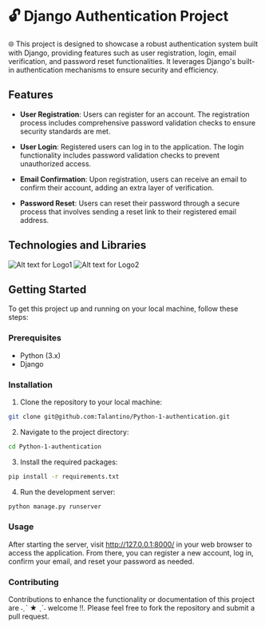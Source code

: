 # 🔓 Django Authentication Project 

🌐 This project is designed to showcase a robust authentication system built with Django, providing features such as user registration, login, email verification, and password reset functionalities. It leverages Django's built-in authentication mechanisms to ensure security and efficiency.

## Features

- **User Registration**: Users can register for an account. The registration process includes comprehensive password validation checks to ensure security standards are met.

- **User Login**: Registered users can log in to the application. The login functionality includes password validation checks to prevent unauthorized access.

- **Email Confirmation**: Upon registration, users can receive an email to confirm their account, adding an extra layer of verification.

- **Password Reset**: Users can reset their password through a secure process that involves sending a reset link to their registered email address.

## Technologies and Libraries
![Alt text for Logo1](https://img.shields.io/badge/Python-FFD43B?style=for-the-badge&logo=python&logoColor=blue)
![Alt text for Logo2](https://img.shields.io/badge/Django-092E20?style=for-the-badge&logo=django&logoColor=green)
## Getting Started

To get this project up and running on your local machine, follow these steps:

### Prerequisites

- Python (3.x)
- Django

### Installation

1. Clone the repository to your local machine:
```bash
git clone git@github.com:Talantino/Python-1-authentication.git
```
2. Navigate to the project directory:
```bash
cd Python-1-authentication
```
3. Install the required packages:
```bash
pip install -r requirements.txt
```
4. Run the development server:
```bash
python manage.py runserver
```
### Usage
After starting the server, visit http://127.0.0.1:8000/ in your web browser to access the application.
From there, you can register a new account, log in, confirm your email, and reset your password as needed.

### Contributing
Contributions to enhance the functionality or documentation of this project are ˗ˏˋ ★ ˎˊ˗ welcome !!. Please feel free to fork the repository and submit a pull request.

